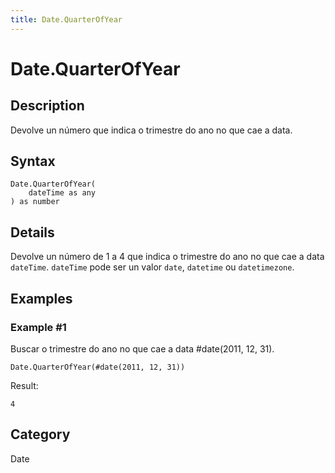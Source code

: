 ```yaml
---
title: Date.QuarterOfYear
---
```


# Date.QuarterOfYear


## Description

Devolve un número que indica o trimestre do ano no que cae a data.


## Syntax

```powerquery
Date.QuarterOfYear(
    dateTime as any
) as number
```


## Details

Devolve un número de 1 a 4 que indica o trimestre do ano no que cae a data <code>dateTime</code>. <code>dateTime</code> pode ser un valor <code>date</code>, <code>datetime</code> ou <code>datetimezone</code>.


## Examples

### Example #1 
Buscar o trimestre do ano no que cae a data #date(2011, 12, 31).
```powerquery
Date.QuarterOfYear(#date(2011, 12, 31))
```

Result: 
```powerquery
4
```




## Category
Date
